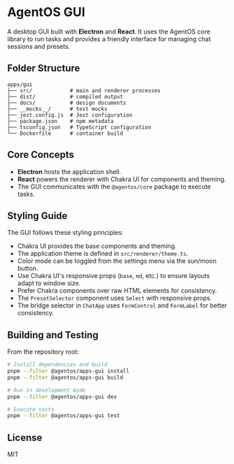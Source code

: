 # AgentOS GUI

A desktop GUI built with **Electron** and **React**. It uses the AgentOS core
library to run tasks and provides a friendly interface for managing chat
sessions and presets.

## Folder Structure

```text
apps/gui
├── src/            # main and renderer processes
├── dist/           # compiled output
├── docs/           # design documents
├── __mocks__/      # test mocks
├── jest.config.js  # Jest configuration
├── package.json    # npm metadata
├── tsconfig.json   # TypeScript configuration
└── Dockerfile      # container build
```

## Core Concepts

- **Electron** hosts the application shell.
- **React** powers the renderer with Chakra UI for components and theming.
- The GUI communicates with the `@agentos/core` package to execute tasks.

## Styling Guide

The GUI follows these styling principles:

- Chakra UI provides the base components and theming.
- The application theme is defined in `src/renderer/theme.ts`.
- Color mode can be toggled from the settings menu via the sun/moon button.
- Use Chakra UI's responsive props (`base`, `md`, etc.) to ensure layouts adapt to window size.
- Prefer Chakra components over raw HTML elements for consistency.
- The `PresetSelector` component uses `Select` with responsive props.
- The bridge selector in `ChatApp` uses `FormControl` and `FormLabel` for better consistency.

## Building and Testing

From the repository root:

```bash
# Install dependencies and build
pnpm --filter @agentos/apps-gui install
pnpm --filter @agentos/apps-gui build

# Run in development mode
pnpm --filter @agentos/apps-gui dev

# Execute tests
pnpm --filter @agentos/apps-gui test
```

## License

MIT
